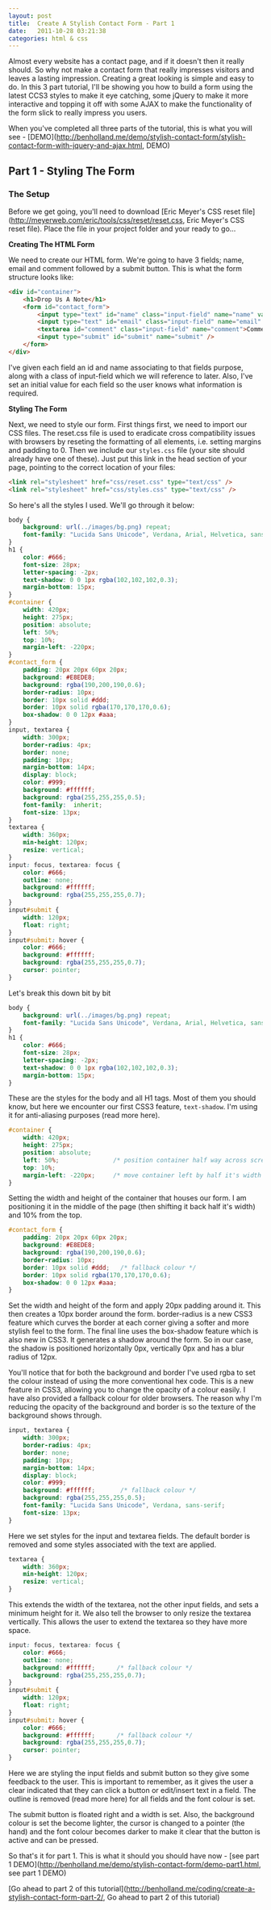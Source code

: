 ```yaml
---
layout: post
title:  Create A Stylish Contact Form - Part 1
date:   2011-10-28 03:21:38
categories: html & css
---
```


Almost every website has a contact page, and if it doesn't then it really should. So why not make a contact form that really impresses visitors and leaves a lasting impression. Creating a great looking is simple and easy to do. In this 3 part tutorial, I'll be showing you how to build a form using the latest CCS3 styles to make it eye catching, some jQuery to make it more interactive and topping it off with some AJAX to make the functionality of the form slick to really impress you users.

When you've completed all three parts of the tutorial, this is what you will see - [DEMO](http://benholland.me/demo/stylish-contact-form/stylish-contact-form-with-jquery-and-ajax.html, DEMO)

## Part 1 - Styling The Form

### The Setup

Before we get going, you'll need to download [Eric Meyer's CSS reset file](http://meyerweb.com/eric/tools/css/reset/reset.css, Eric Meyer's CSS reset file). Place the file in your project folder and your ready to go...
 
**Creating The HTML Form**

We need to create our HTML form. We're going to have 3 fields; name, email and comment followed by a submit button. This is what the form structure looks like:

```html
<div id="container">
    <h1>Drop Us A Note</h1>
    <form id="contact_form">
        <input type="text" id="name" class="input-field" name="name" value="Name *" />
        <input type="text" id="email" class="input-field" name="email" value="Email *" />
        <textarea id="comment" class="input-field" name="comment">Comment *</textarea>
        <input type="submit" id="submit" name="submit" />
    </form>
</div>
```

I've given each field an id and name associating to that fields purpose, along with a class of input-field which we will reference to later. Also, I've set an initial value for each field so the user knows what information is required.

**Styling The Form**

Next, we need to style our form. First things first, we need to import our CSS files. The reset.css file is used to eradicate cross compatibility issues with browsers by reseting the formatting of all elements, i.e. setting margins and padding to 0. Then we include our `styles.css` file (your site should already have one of these). Just put this link in the head section of your page, pointing to the correct location of your files:

```html
<link rel="stylesheet" href="css/reset.css" type="text/css" />
<link rel="stylesheet" href="css/styles.css" type="text/css" />
```

So here's all the styles I used. We'll go through it below:

```css
body {
    background: url(../images/bg.png) repeat;
    font-family: "Lucida Sans Unicode", Verdana, Arial, Helvetica, sans-serif;
}
h1 {
    color: #666;
    font-size: 28px;
    letter-spacing: -2px;
    text-shadow: 0 0 1px rgba(102,102,102,0.3);
    margin-bottom: 15px;
}
#container {
    width: 420px;
    height: 275px;
    position: absolute;
    left: 50%;
    top: 10%;
    margin-left: -220px;
}
#contact_form {
    padding: 20px 20px 60px 20px;
    background: #E8EDE8;
    background: rgba(190,200,190,0.6);
    border-radius: 10px;
    border: 10px solid #ddd;
    border: 10px solid rgba(170,170,170,0.6);
    box-shadow: 0 0 12px #aaa;
}
input, textarea {
    width: 300px;
    border-radius: 4px;
    border: none;
    padding: 10px;
    margin-bottom: 14px;
    display: block;
    color: #999;
    background: #ffffff;
    background: rgba(255,255,255,0.5);
    font-family:  inherit;
    font-size: 13px;
}
textarea {
    width: 360px;
    min-height: 120px;
    resize: vertical;
}
input: focus, textarea: focus {
    color: #666;
    outline: none;
    background: #ffffff;
    background: rgba(255,255,255,0.7);
}
input#submit {
    width: 120px;
    float: right;
}
input#submit: hover {
    color: #666;
    background: #ffffff;
    background: rgba(255,255,255,0.7);
    cursor: pointer;
}
```

Let's break this down bit by bit

```css
body {
    background: url(../images/bg.png) repeat;
    font-family: "Lucida Sans Unicode", Verdana, Arial, Helvetica, sans-serif;
}
h1 {
    color: #666;
    font-size: 28px;
    letter-spacing: -2px;
    text-shadow: 0 0 1px rgba(102,102,102,0.3);
    margin-bottom: 15px;
}
```

These are the styles for the body and all H1 tags. Most of them you should know, but here we encounter our first CSS3 feature, `text-shadow`. I'm using it for anti-aliasing purposes (read more here).

```css
#container {
    width: 420px;
    height: 275px;
    position: absolute;
    left: 50%;               /* position container half way across screen */
    top: 10%;
    margin-left: -220px;     /* move container left by half it's width */
}
```

Setting the width and height of the container that houses our form. I am positioning it in the middle of the page (then shifting it back half it's width) and 10% from the top.

```css
#contact_form {
    padding: 20px 20px 60px 20px;
    background: #E8EDE8;
    background: rgba(190,200,190,0.6);
    border-radius: 10px;
    border: 10px solid #ddd;   /* fallback colour */
    border: 10px solid rgba(170,170,170,0.6);
    box-shadow: 0 0 12px #aaa;
}
```

Set the width and height of the form and apply 20px padding around it. This then creates a 10px border around the form. border-radius is a new CSS3 feature which curves the border at each corner giving a softer and more stylish feel to the form. The final line uses the box-shadow feature which is also new in CSS3. It generates a shadow around the form. So in our case, the shadow is positioned horizontally 0px, vertically 0px and has a blur radius of 12px.

You'll notice that for both the background and border I've used rgba to set the colour instead of using the more conventional hex code. This is a new feature in CSS3, allowing you to change the opacity of a colour easily. I have also provided a fallback colour for older browsers. The reason why I'm reducing the opacity of the background and border is so the texture of the background shows through.

```css
input, textarea {
    width: 300px;
    border-radius: 4px;
    border: none;
    padding: 10px;
    margin-bottom: 14px;
    display: block;
    color: #999;
    background: #ffffff;       /* fallback colour */
    background: rgba(255,255,255,0.5);
    font-family: "Lucida Sans Unicode", Verdana, sans-serif;
    font-size: 13px;
}
```

Here we set styles for the input and textarea fields. The default border is removed and some styles associated with the text are applied.

```css
textarea {
    width: 360px;
    min-height: 120px;
    resize: vertical;
}
```

This extends the width of the textarea, not the other input fields, and sets a minimum height for it. We also tell the browser to only resize the textarea vertically. This allows the user to extend the textarea so they have more space.

```css
input: focus, textarea: focus {
    color: #666;
    outline: none;
    background: #ffffff;      /* fallback colour */
    background: rgba(255,255,255,0.7);
}
input#submit {
    width: 120px;
    float: right;
}
input#submit: hover {
    color: #666;
    background: #ffffff;      /* fallback colour */
    background: rgba(255,255,255,0.7);
    cursor: pointer;
}
```

Here we are styling the input fields and submit button so they give some feedback to the user. This is important to remember, as it gives the user a clear indicated that they can click a button or edit/insert text in a field. The outline is removed (read more here) for all fields and the font colour is set.

The submit button is floated right and a width is set. Also, the background colour is set the become lighter, the cursor is changed to a pointer (the hand) and the font colour becomes darker to make it clear that the button is active and can be pressed.

So that's it for part 1. This is what it should you should have now - [see part 1 DEMO](http://benholland.me/demo/stylish-contact-form/demo-part1.html, see part 1 DEMO)

[Go ahead to part 2 of this tutorial](http://benholland.me/coding/create-a-stylish-contact-form-part-2/, Go ahead to part 2 of this tutorial)
